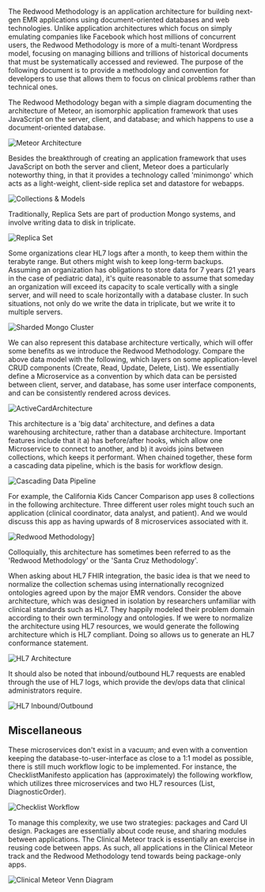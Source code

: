 The Redwood Methodology is an application architecture for building next-gen EMR applications using document-oriented databases and web technologies.  Unlike application architectures which focus on simply emulating companies like Facebook which host millions of concurrent users, the Redwood Methodology is more of a multi-tenant Wordpress model, focusing on managing billions and trillions of historical documents that must be systematically accessed and reviewed. The purpose of the following document is to provide a methodology and convention for developers to use that allows them to focus on clinical problems rather than technical ones.

The Redwood Methodology began with a simple diagram documenting the architecture of Meteor, an isomorphic application framework that uses JavaScript on the server, client, and database; and which happens to use a document-oriented database.

![Meteor Architecture](https://raw.githubusercontent.com/clinical-meteor/cookbook/master/images/Meteor%20Architecture%20-%20Basic.jpg)

Besides the breakthrough of creating an application framework that uses JavaScript on both the server and client, Meteor does a particularly noteworthy thing, in that it provides a technology called 'minimongo' which acts as a light-weight, client-side replica set and datastore for webapps.  

![Collections & Models](https://raw.githubusercontent.com/clinical-meteor/cookbook/master/images/whitepapers/redwood/CollectionsAndModels.PNG)

Traditionally, Replica Sets are part of production Mongo systems, and involve writing data to disk in triplicate.  

![Replica Set](https://raw.githubusercontent.com/clinical-meteor/cookbook/master/images/whitepapers/redwood/ReplicaSet.PNG)

Some organizations clear HL7 logs after a month, to keep them within the terabyte range.  But others might wish to keep long-term backups.  Assuming an organization has obligations to store data for 7 years (21 years in the case of pediatric data), it's quite reasonable to assume that someday an organization will exceed its capacity to scale vertically with a single server, and will need to scale horizontally with a database cluster.  In such situations, not only do we write the data in triplicate, but we write it to multiple servers.

![Sharded Mongo Cluster](https://raw.githubusercontent.com/clinical-meteor/cookbook/master/images/whitepapers/redwood/ShardedMongoCluster.PNG)

We can also represent this database architecture vertically, which will offer some benefits as we introduce the Redwood Methodology.  Compare the above data model with the following, which layers on some application-level CRUD components (Create, Read, Update, Delete, List).  We essentially define a Microservice as a convention by which data can be persisted between client, server, and database, has some user interface components, and can be consistently rendered across devices.  

![ActiveCardArchitecture](https://raw.githubusercontent.com/clinical-meteor/cookbook/master/images/whitepapers/redwood/ActiveCardArchitecture.PNG)

This architecture is a 'big data' architecture, and defines a data warehousing architecture, rather than a database architecture.  Important features include that it a) has before/after hooks, which allow one Microservice to connect to another, and b) it avoids joins between collections, which keeps it performant.  When chained together, these form a cascading data pipeline, which is the basis for workflow design.  

![Cascading Data Pipeline](https://raw.githubusercontent.com/clinical-meteor/cookbook/master/images/whitepapers/redwood/CascadingDataPipeline.PNG)

For example, the California Kids Cancer Comparison app uses 8 collections in the following architecture.  Three different user roles might touch such an application (clinical coordinator, data analyst, and patient).  And we would discuss this app as having upwards of 8 microservices associated with it.

![Redwood Methodology](https://raw.githubusercontent.com/clinical-meteor/cookbook/master/images/whitepapers/redwood/RedwoodMethodology.PNG)]

Colloquially, this architecture has sometimes been referred to as the 'Redwood Methodology' or the 'Santa Cruz Methodology'.  

When asking about HL7 FHIR integration, the basic idea is that we need to normalize the collection schemas using internationally recognized ontologies agreed upon by the major EMR vendors.  Consider the above architecture, which was designed in isolation by researchers unfamiliar with clinical standards such as HL7.  They happily modeled their problem domain according to their own terminology and ontologies.  If we were to normalize the architecture using HL7 resources, we would generate the following architecture which is HL7 compliant.  Doing so allows us to generate an HL7 conformance statement.

![HL7 Architecture](https://raw.githubusercontent.com/clinical-meteor/cookbook/master/images/whitepapers/redwood/Hl7FhirArchitecture.PNG)

It should also be noted that inbound/outbound HL7 requests are enabled through the use of HL7 logs, which provide the dev/ops data that clinical administrators require.  

![HL7 Inbound/Outbound](https://raw.githubusercontent.com/clinical-meteor/cookbook/master/images/whitepapers/redwood/Hl7InboundOutbound.PNG)

## Miscellaneous  

These microservices don't exist in a vacuum; and even with a convention keeping the database-to-user-interface as close to a 1:1 model as possible, there is still much workflow logic to be implemented.  For instance, the ChecklistManifesto application has (approximately) the following workflow, which utilizes three microservices and two HL7 resources (List, DiagnosticOrder).

![Checklist Workflow](https://raw.githubusercontent.com/clinical-meteor/cookbook/master/images/whitepapers/redwood/ChecklistWorkflow.png)

To manage this complexity, we use two strategies: packages and Card UI design.  Packages are essentially about code reuse, and sharing modules between applications.  The Clinical Meteor track is essentially an exercise in reusing code between apps.  As such, all applications in the Clinical Meteor track and the Redwood Methodology tend towards being package-only apps.  

![Clinical Meteor Venn Diagram](https://raw.githubusercontent.com/clinical-meteor/cookbook/master/images/whitepapers/redwood/ClinicalMeteorVennDiagram.PNG)
